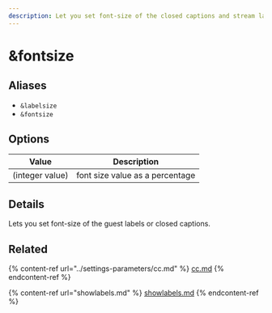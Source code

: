 ```yaml
---
description: Let you set font-size of the closed captions and stream labels
---
```


# \&fontsize

## Aliases

* `&labelsize`
* `&fontsize`

## Options

| Value           | Description                     |
| --------------- | ------------------------------- |
| (integer value) | font size value as a percentage |

## Details

Lets you set font-size of the guest labels or closed captions.

## Related

{% content-ref url="../settings-parameters/cc.md" %}
[cc.md](../settings-parameters/cc.md)
{% endcontent-ref %}

{% content-ref url="showlabels.md" %}
[showlabels.md](showlabels.md)
{% endcontent-ref %}
